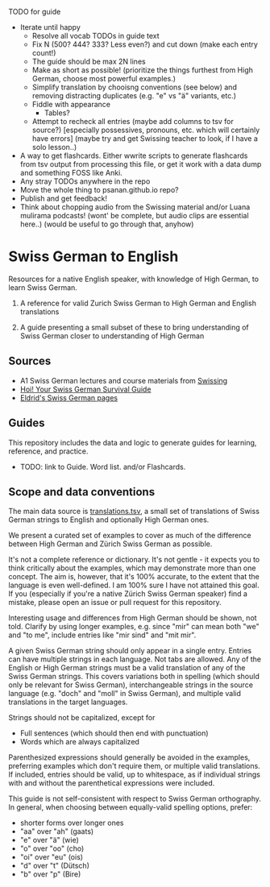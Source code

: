TODO for guide
<ul>
<li> Iterate until happy
  <ul>
    <li> Resolve all vocab TODOs in guide text
    <li> Fix N (500? 444? 333? Less even?) and cut down (make each entry count!)
    <li> The guide should be max 2N lines
    <li> Make as short as possible! (prioritize the things furthest from High German, choose most powerful examples.)
    <li> Simplify translation by chooisng conventions (see below) and removing distracting duplicates (e.g. "e" vs "ä" variants, etc.)
    <li> Fiddle with appearance
    <ul>
    <li> Tables?
    </ul>
    <li> Attempt to recheck all entries (maybe add columns to tsv for source?) [especially possessives, pronouns, etc. which will certainly have errors]  (maybe try and get Swissing teacher to look, if I have a solo lesson..)
  </ul>
<li> A way to get flashcards. Either wwrite scripts to generate flashcards from tsv output from processing this file, or get it work with a data dump and something FOSS like Anki.
<li> Any stray TODOs anywhere in the repo
<li> Move the whole thing to psanan.github.io repo?
<li> Publish and get feedback!
<li> Think about chopping audio from the Swissing material and/or Luana mulirama podcasts! (wont' be complete, but audio clips are essential here..) (would be useful to go through that, anyhow)
</ul>

# Swiss German to English

Resources for a native English speaker, with knowledge of High German,
to learn Swiss German.

1. A reference for valid Zurich Swiss German to High German and English translations

2. A guide presenting a small subset of these to bring understanding of Swiss German closer to understanding of High German

## Sources

<ul>
<li> A1 Swiss German lectures and course materials from <a href="https://swissing.ch/">Swissing</a>
<li> <a href="https://www.sergiojlievano.com/hoi">Hoi! Your Swiss German Survival Guide</a>
<li> <a href="https://eldrid.ch/switzerland.htm">Eldrid's Swiss German pages</a>
</ul>

## Guides

This repository includes the data and logic to generate guides for learning, reference, and practice.

* TODO: link to Guide. Word list. and/or Flashcards.

## Scope and data conventions

The main data source is [translations.tsv](./translations.tsv), a small set of
translations of Swiss German strings to English and optionally High German
ones.

We present a curated set of examples to cover as much of the difference between
High German and Zürich Swiss German as possible.

It's not a complete reference or dictionary.
It's not gentle - it expects you
to think critically about the examples, which may demonstrate more than one
concept.  The aim is, however, that it's 100% accurate, to the extent that the language is even well-defined.
I am 100% sure I have not attained
this goal. If you (especially if you're a native Zürich Swiss German speaker)
find a mistake, please open an issue or pull request for this repository.

Interesting usage and differences from High German should be shown, not told.
Clarify by using longer examples, e.g.  since "mir" can mean both "we" and "to
me", include entries like "mir sind" and "mit mir".

A given Swiss German string should only appear in a single entry. Entries can
have multiple strings in each language. Not tabs are allowed. Any of the English or High German
strings must be a valid translation of any of the Swiss German strings.  This
covers variations both in spelling (which should only be relevant for Swiss German),
interchangeable strings in the source language (e.g. "doch" and "moll" in Swiss
German), and multiple valid translations in the target languages.

Strings should not be capitalized, except for
* Full sentences (which should then end with punctuation)
* Words which are always capitalized

Parenthesized expressions should generally be avoided in the examples,
preferring examples which don't require them, or multiple valid translations.
If included, entries should be valid, up to whitespace, as if individual
strings with and without the parenthetical expressions were included.

This guide is not self-consistent with respect to Swiss German orthography.
In general, when choosing between equally-valid spelling options, prefer:

- shorter forms over longer ones
- "aa" over "ah" (gaats)
- "e" over "ä" (wie)
- "o" over "oo" (cho)
- "oi" over "eu" (ois)
- "d" over "t" (Dütsch)
- "b" over "p" (Bire)
